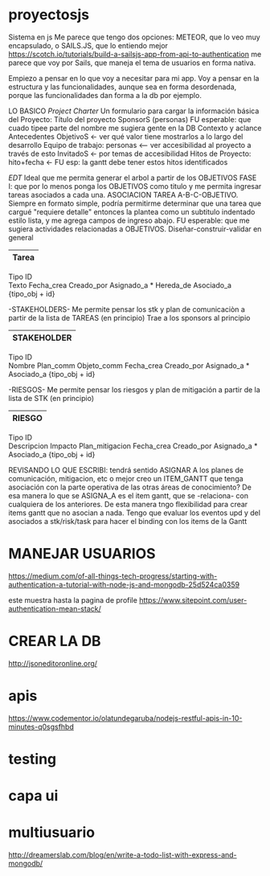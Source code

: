 # proyectosjs
Sistema en js
Me parece que tengo dos opciones: METEOR, que lo veo muy encapsulado, o SAILS.JS, que lo entiendo mejor
https://scotch.io/tutorials/build-a-sailsjs-app-from-api-to-authentication
me parece que voy por Sails, que maneja el tema de usuarios en forma nativa.

Empiezo a pensar en lo que voy a necesitar para mi app.
Voy a pensar en la estructura y las funcionalidades, aunque sea en forma desordenada, porque las funcionalidades dan forma a la db por ejemplo.

LO BASICO
_Project Charter_
Un formulario para cargar la información básica del Proyecto:
Título del proyecto
SponsorS (personas)
FU esperable: que cuado tipee parte del nombre me sugiera gente en la DB
Contexto y aclance
Antecedentes
ObjetivoS <- ver qué valor tiene mostrarlos a lo largo del desarrollo
Equipo de trabajo: personas <-- ver accesibilidad al proyecto a través de esto
InvitadoS <- por temas de accesibilidad
Hitos de Proyecto: hito+fecha <- FU esp: la gantt debe tener estos hitos identificados

_EDT_
Ideal que me permita generar el arbol a partir de los OBJETIVOS
FASE I: que por lo menos ponga los OBJETIVOS como titulo y me permita ingresar tareas asociados a cada una. ASOCIACION TAREA A-B-C-OBJETIVO. Siempre en formato simple, podría permitirme determinar que una tarea que cargué "requiere detalle" entonces la plantea como un subtitulo indentado estilo lista, y me agrega campos de ingreso abajo.
FU esperable: que me sugiera actividades relacionadas a OBJETIVOS. Diseñar-construir-validar en general

Tarea |
--- |
Tipo
ID  
Texto
Fecha_crea
Creado_por
Asignado_a *
Hereda_de
Asociado_a {tipo_obj + id}


-STAKEHOLDERS-
Me permite pensar los stk y plan de comunicaciòn a partir de la lista de TAREAS (en principio)
Trae a los sponsors al principio

STAKEHOLDER |
--- |
Tipo
ID  
Nombre
Plan_comm
Objeto_comm
Fecha_crea
Creado_por
Asignado_a *
Asociado_a {tipo_obj + id}

-RIESGOS-
Me permite pensar los riesgos y plan de mitigación a partir de la lista de STK (en principio)

RIESGO |
--- |
Tipo
ID  
Descripcion
Impacto
Plan_mitigacion
Fecha_crea
Creado_por
Asignado_a *
Asociado_a {tipo_obj + id}

REVISANDO LO QUE ESCRIBI: tendrá sentido ASIGNAR A los planes de comunicación, mitigacion, etc o mejor creo un ITEM_GANTT que tenga asociación con la parte operativa de las otras áreas de conocimiento?
De esa manera lo que se ASIGNA_A es el item gantt, que se -relaciona- con cualquiera de los anteriores.
De esta manera tngo flexibilidad para crear items gantt que no asocian a nada.
Tengo que evaluar los eventos upd y del asociados a stk/risk/task para hacer el binding con los items de la Gantt


# MANEJAR USUARIOS
https://medium.com/of-all-things-tech-progress/starting-with-authentication-a-tutorial-with-node-js-and-mongodb-25d524ca0359

este muestra hasta la pagina de profile https://www.sitepoint.com/user-authentication-mean-stack/


# CREAR LA DB
http://jsoneditoronline.org/

# apis
https://www.codementor.io/olatundegaruba/nodejs-restful-apis-in-10-minutes-q0sgsfhbd
# testing
# capa ui
# multiusuario
http://dreamerslab.com/blog/en/write-a-todo-list-with-express-and-mongodb/

